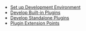 * [Set up Development Environment](Set-Up-Development-Environment)
* [Develop Built-in Plugins](Develop-Built-In-Plugins)
* [Develop Standalone Plugins](Develop-Standalone-Plugins)
* [Plugin Extension Points](Plugin-Extension-Points)